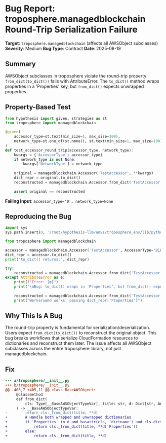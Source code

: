 # Bug Report: troposphere.managedblockchain Round-Trip Serialization Failure

**Target**: `troposphere.managedblockchain` (affects all AWSObject subclasses)
**Severity**: Medium
**Bug Type**: Contract
**Date**: 2025-08-19

## Summary

AWSObject subclasses in troposphere violate the round-trip property: `from_dict(to_dict())` fails with AttributeError. The `to_dict()` method wraps properties in a 'Properties' key, but `from_dict()` expects unwrapped properties.

## Property-Based Test

```python
from hypothesis import given, strategies as st
from troposphere import managedblockchain

@given(
    accessor_type=st.text(min_size=1, max_size=100),
    network_type=st.one_of(st.none(), st.text(min_size=1, max_size=100))
)
def test_accessor_round_trip(accessor_type, network_type):
    kwargs = {'AccessorType': accessor_type}
    if network_type is not None:
        kwargs['NetworkType'] = network_type
    
    original = managedblockchain.Accessor('TestAccessor', **kwargs)
    dict_repr = original.to_dict()
    reconstructed = managedblockchain.Accessor.from_dict('TestAccessor', dict_repr)
    
    assert original == reconstructed
```

**Failing input**: `accessor_type='0', network_type=None`

## Reproducing the Bug

```python
import sys
sys.path.insert(0, '/root/hypothesis-llm/envs/troposphere_env/lib/python3.13/site-packages')

from troposphere import managedblockchain

accessor = managedblockchain.Accessor('TestAccessor', AccessorType='BILLING_TOKEN')
dict_repr = accessor.to_dict()
print("to_dict() returns:", dict_repr)

try:
    reconstructed = managedblockchain.Accessor.from_dict('TestAccessor', dict_repr)
except AttributeError as e:
    print(f"Error: {e}")
    print("\nBug: to_dict() wraps in 'Properties', but from_dict() expects unwrapped dict")
    
    reconstructed = managedblockchain.Accessor.from_dict('TestAccessor', dict_repr['Properties'])
    print("Workaround works: passing dict_repr['Properties']")
```

## Why This Is A Bug

The round-trip property is fundamental for serialization/deserialization. Users expect `from_dict(to_dict())` to reconstruct the original object. This bug breaks workflows that serialize CloudFormation resources to dictionaries and reconstruct them later. The issue affects all AWSObject subclasses across the entire troposphere library, not just managedblockchain.

## Fix

```diff
--- a/troposphere/__init__.py
+++ b/troposphere/__init__.py
@@ -405,7 +405,11 @@ class BaseAWSObject:
     @classmethod
     def from_dict(
         cls: Type[__BaseAWSObjectTypeVar], title: str, d: Dict[str, Any]
     ) -> __BaseAWSObjectTypeVar:
-        return cls._from_dict(title, **d)
+        # Handle both wrapped and unwrapped dictionaries
+        if 'Properties' in d and hasattr(cls, 'dictname') and cls.dictname == 'Properties':
+            return cls._from_dict(title, **d['Properties'])
+        else:
+            return cls._from_dict(title, **d)
```